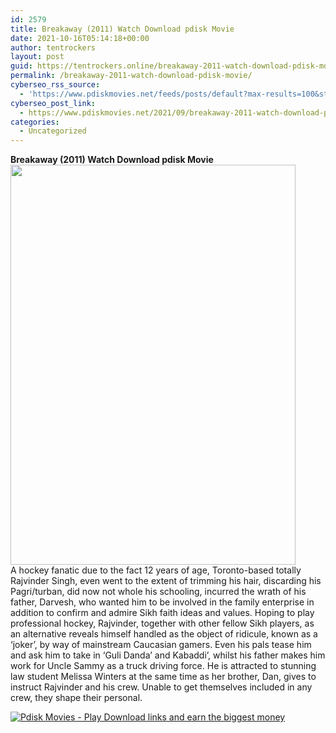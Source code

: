 ```yaml
---
id: 2579
title: Breakaway (2011) Watch Download pdisk Movie
date: 2021-10-16T05:14:18+00:00
author: tentrockers
layout: post
guid: https://tentrockers.online/breakaway-2011-watch-download-pdisk-movie/
permalink: /breakaway-2011-watch-download-pdisk-movie/
cyberseo_rss_source:
  - 'https://www.pdiskmovies.net/feeds/posts/default?max-results=100&start-index=401'
cyberseo_post_link:
  - https://www.pdiskmovies.net/2021/09/breakaway-2011-watch-download-pdisk.html
categories:
  - Uncategorized
---
```

<div class="separator">
  <span><b>Breakaway (2011) Watch Download pdisk Movie</b></span>
</div>

<div class="separator">
  <a href="https://1.bp.blogspot.com/-FsldTFF-k60/YUQ_nxHag6I/AAAAAAAAAL8/cXYSUTZsvsc9-g_Yz11f7qlvimxW7F2mwCLcBGAsYHQ/s2048/fdf.jpg" imageanchor="1"><img loading="lazy" border="0" data-original-height="2048" data-original-width="1456" height="640" src="https://1.bp.blogspot.com/-FsldTFF-k60/YUQ_nxHag6I/AAAAAAAAAL8/cXYSUTZsvsc9-g_Yz11f7qlvimxW7F2mwCLcBGAsYHQ/w456-h640/fdf.jpg" width="456" /></a>
</div>



<div>
  <span>A hockey fanatic due to the fact 12 years of age, Toronto-based totally Rajvinder Singh, even went to the extent of trimming his hair, discarding his Pagri/turban, did now not whole his schooling, incurred the wrath of his father, Darvesh, who wanted him to be involved in the family enterprise in addition to confirm and admire Sikh faith ideas and values. Hoping to play professional hockey, Rajvinder, together with other fellow Sikh players, as an alternative reveals himself handled as the object of ridicule, known as a ‘joker’, by way of mainstream Caucasian gamers. Even his pals tease him and ask him to take in ‘Guli Danda’ and Kabaddi’, whilst his father makes him work for Uncle Sammy as a truck driving force. He is attracted to stunning law student Melissa Winters at the same time as her brother, Dan, gives to instruct Rajvinder and his crew. Unable to get themselves included in any crew, they shape their personal.</span>
</div>

[![](https://1.bp.blogspot.com/-KJZYdQTn3nw/YS8VdIdXMyI/AAAAAAAAaw4/BR8dsGkpxw0T8C_4G4ALfMA7cP79KN3kwCLcBGAsYHQ/w400-h58/play_download_buttuons-removebg-preview.png "Pdisk Movies - Play Download links and earn the biggest money")](https://kofilink.com/1/bnYybDYxMDA0azcy?dn=1)
